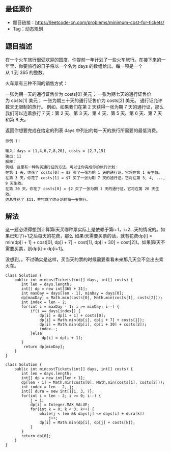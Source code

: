## 最低票价

- 题目链接：https://leetcode-cn.com/problems/minimum-cost-for-tickets/
- Tag：动态规划

## 题目描述
在一个火车旅行很受欢迎的国度，你提前一年计划了一些火车旅行。在接下来的一年里，你要旅行的日子将以一个名为 days 的数组给出。每一项是一个从 1 到 365 的整数。

火车票有三种不同的销售方式：

一张为期一天的通行证售价为 costs[0] 美元；
一张为期七天的通行证售价为 costs[1] 美元；
一张为期三十天的通行证售价为 costs[2] 美元。
通行证允许数天无限制的旅行。 例如，如果我们在第 2 天获得一张为期 7 天的通行证，那么我们可以连着旅行 7 天：第 2 天、第 3 天、第 4 天、第 5 天、第 6 天、第 7 天和第 8 天。

返回你想要完成在给定的列表 days 中列出的每一天的旅行所需要的最低消费。
```
示例 1：

输入：days = [1,4,6,7,8,20], costs = [2,7,15]
输出：11
解释： 
例如，这里有一种购买通行证的方法，可以让你完成你的旅行计划：
在第 1 天，你花了 costs[0] = $2 买了一张为期 1 天的通行证，它将在第 1 天生效。
在第 3 天，你花了 costs[1] = $7 买了一张为期 7 天的通行证，它将在第 3, 4, ..., 9 天生效。
在第 20 天，你花了 costs[0] = $2 买了一张为期 1 天的通行证，它将在第 20 天生效。
你总共花了 $11，并完成了你计划的每一天旅行。
```

## 解法
这一题必须得想到计算第i天买哪种票实际上是依赖于第i+1，i+2...天的情况的。如果已知了i+1之后每天的花费，那么
如果i天需要买票的话，就有花费dp[i] = min(dp[i + 1] + cost[0], dp[i + 7] + cost[1], dp[i + 30] + cost[2])。如果第i天不需要买票，则dp[i] = dp[i+1]。

没想到。。不过确实是这样，买当天的票的时候需要看看未来那几天会不会出去乘火车。
```
class Solution {
    public int mincostTickets(int[] days, int[] costs) {
       int len = days.length;
       int[] dp = new int[365 + 31];
       int maxDay = days[len - 1], minDay = days[0];
       dp[maxDay] = Math.min(costs[0], Math.min(costs[1], costs[2]));
       int index = len - 2;
       for(int i = maxDay - 1; i >= minDay; i--) {
           if(i == days[index]) {
               dp[i] = dp[i + 1] + costs[0];
               dp[i] = Math.min(dp[i], dp[i + 7] + costs[1]);
               dp[i] = Math.min(dp[i], dp[i + 30] + costs[2]);
               index--;
           }else
                dp[i] = dp[i + 1];
       }
        return dp[minDay];
    }
}
```
```
class Solution {
    public int mincostTickets(int[] days, int[] costs) {
       int len = days.length;
       int[] dp = new int[len + 1];
       dp[len - 1] = Math.min(costs[0], Math.min(costs[1], costs[2]));
       int index = len - 2, j;
       int[] dura = new int[]{1, 3, 7};
       for(int i = len - 2; i >= 0; i--) {
           j = i;
           dp[i] = Integer.MAX_VALUE;
           for(int k = 0; k < 3; k++) {
               while(j < len && days[j] <= days[i] + dura[k])
                   j++;
               dp[i] = Math.min(dp[i], dp[j] + costs[k]);
           }
       }
       return dp[0];
    }
}
```
